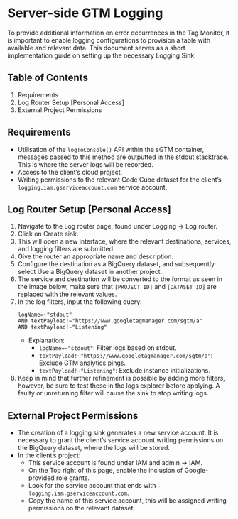 # Server-side GTM Logging

To provide additional information on error occurrences in the Tag Monitor, it is important to enable logging configurations to provision a table with available and relevant data. This document serves as a short implementation guide on setting up the necessary Logging Sink.

## Table of Contents
1. Requirements
2. Log Router Setup [Personal Access]
3. External Project Permissions

## Requirements
- Utilisation of the `logToConsole()` API within the sGTM container, messages passed to this method are outputted in the stdout stacktrace. This is where the server logs will be recorded.
- Access to the client’s cloud project.
- Writing permissions to the relevant Code Cube dataset for the client’s `logging.iam.gserviceaccount.com` service account.

## Log Router Setup [Personal Access]
1. Navigate to the Log router page, found under Logging → Log router.
2. Click on Create sink.
3. This will open a new interface, where the relevant destinations, services, and logging filters are submitted.
4. Give the router an appropriate name and description.
5. Configure the destination as a BigQuery dataset, and subsequently select Use a BigQuery dataset in another project.
6. The service and destination will be converted to the format as seen in the image below, make sure that `[PROJECT_ID]` and `[DATASET_ID]` are replaced with the relevant values.
7. In the log filters, input the following query:
    ```
    logName=~"stdout"
    AND textPayload!~"https://www.googletagmanager.com/sgtm/a"
    AND textPayload!~"Listening"
    ```
    - Explanation:
      - `logName=~"stdout"`: Filter logs based on stdout.
      - `textPayload!~"https://www.googletagmanager.com/sgtm/a"`: Exclude GTM analytics pings.
      - `textPayload!~"Listening"`: Exclude instance initializations.
8. Keep in mind that further refinement is possible by adding more filters, however, be sure to test these in the logs explorer before applying. A faulty or unreturning filter will cause the sink to stop writing logs.

## External Project Permissions
- The creation of a logging sink generates a new service account. It is necessary to grant the client’s service account writing permissions on the BigQuery dataset, where the logs will be stored.
- In the client’s project:
  - This service account is found under IAM and admin → IAM.
  - On the Top right of this page, enable the inclusion of Google-provided role grants.
  - Look for the service account that ends with `-logging.iam.gserviceaccount.com`.
  - Copy the name of this service account, this will be assigned writing permissions on the relevant dataset.
